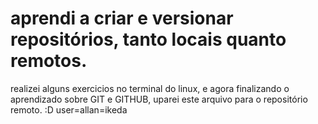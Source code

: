 # aprendi a criar e versionar repositórios, tanto locais quanto remotos.
realizei alguns exercicios no terminal do linux, e agora finalizando o aprendizado sobre GIT e GITHUB, uparei este arquivo para o repositório remoto. :D
user=allan=ikeda
